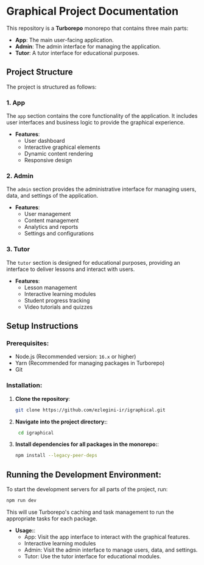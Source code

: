 # Graphical Project Documentation

This repository is a **Turborepo** monorepo that contains three main parts:

- **App**: The main user-facing application.
- **Admin**: The admin interface for managing the application.
- **Tutor**: A tutor interface for educational purposes.

## Project Structure

The project is structured as follows:

### 1. **App**

The `app` section contains the core functionality of the application. It includes user interfaces and business logic to provide the graphical experience.

- **Features**:
  - User dashboard
  - Interactive graphical elements
  - Dynamic content rendering
  - Responsive design

### 2. **Admin**

The `admin` section provides the administrative interface for managing users, data, and settings of the application.

- **Features**:
  - User management
  - Content management
  - Analytics and reports
  - Settings and configurations

### 3. **Tutor**

The `tutor` section is designed for educational purposes, providing an interface to deliver lessons and interact with users.

- **Features**:
  - Lesson management
  - Interactive learning modules
  - Student progress tracking
  - Video tutorials and quizzes

## Setup Instructions

### Prerequisites:

- Node.js (Recommended version: `16.x` or higher)
- Yarn (Recommended for managing packages in Turborepo)
- Git

### Installation:

1. **Clone the repository**:

   ```bash
   git clone https://github.com/ezlegini-ir/igraphical.git
   ```

2. **Navigate into the project directory:**:

   ```bash
    cd igraphical
   ```

3. **Install dependencies for all packages in the monorepo:**:

   ```bash
   npm install --legacy-peer-deps
   ```

## Running the Development Environment:

To start the development servers for all parts of the project, run:

```bash
npm run dev
```

This will use Turborepo's caching and task management to run the appropriate tasks for each package.

- **Usage:**:
  - App: Visit the app interface to interact with the graphical features.
  - Interactive learning modules
  - Admin: Visit the admin interface to manage users, data, and settings.
  - Tutor: Use the tutor interface for educational modules.

